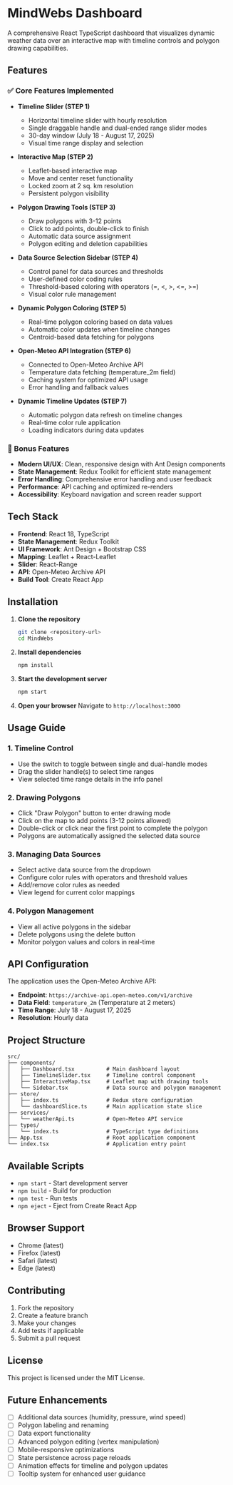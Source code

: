 # MindWebs Dashboard

A comprehensive React TypeScript dashboard that visualizes dynamic weather data over an interactive map with timeline controls and polygon drawing capabilities.

## Features

### ✅ Core Features Implemented

- **Timeline Slider (STEP 1)**
  - Horizontal timeline slider with hourly resolution
  - Single draggable handle and dual-ended range slider modes
  - 30-day window (July 18 - August 17, 2025)
  - Visual time range display and selection

- **Interactive Map (STEP 2)**
  - Leaflet-based interactive map
  - Move and center reset functionality
  - Locked zoom at 2 sq. km resolution
  - Persistent polygon visibility

- **Polygon Drawing Tools (STEP 3)**
  - Draw polygons with 3-12 points
  - Click to add points, double-click to finish
  - Automatic data source assignment
  - Polygon editing and deletion capabilities

- **Data Source Selection Sidebar (STEP 4)**
  - Control panel for data sources and thresholds
  - User-defined color coding rules
  - Threshold-based coloring with operators (=, <, >, <=, >=)
  - Visual color rule management

- **Dynamic Polygon Coloring (STEP 5)**
  - Real-time polygon coloring based on data values
  - Automatic color updates when timeline changes
  - Centroid-based data fetching for polygons

- **Open-Meteo API Integration (STEP 6)**
  - Connected to Open-Meteo Archive API
  - Temperature data fetching (temperature_2m field)
  - Caching system for optimized API usage
  - Error handling and fallback values

- **Dynamic Timeline Updates (STEP 7)**
  - Automatic polygon data refresh on timeline changes
  - Real-time color rule application
  - Loading indicators during data updates

### 🎯 Bonus Features

- **Modern UI/UX**: Clean, responsive design with Ant Design components
- **State Management**: Redux Toolkit for efficient state management
- **Error Handling**: Comprehensive error handling and user feedback
- **Performance**: API caching and optimized re-renders
- **Accessibility**: Keyboard navigation and screen reader support

## Tech Stack

- **Frontend**: React 18, TypeScript
- **State Management**: Redux Toolkit
- **UI Framework**: Ant Design + Bootstrap CSS
- **Mapping**: Leaflet + React-Leaflet
- **Slider**: React-Range
- **API**: Open-Meteo Archive API
- **Build Tool**: Create React App

## Installation

1. **Clone the repository**
   ```bash
   git clone <repository-url>
   cd MindWebs
   ```

2. **Install dependencies**
   ```bash
   npm install
   ```

3. **Start the development server**
   ```bash
   npm start
   ```

4. **Open your browser**
   Navigate to `http://localhost:3000`

## Usage Guide

### 1. Timeline Control
- Use the switch to toggle between single and dual-handle modes
- Drag the slider handle(s) to select time ranges
- View selected time range details in the info panel

### 2. Drawing Polygons
- Click "Draw Polygon" button to enter drawing mode
- Click on the map to add points (3-12 points allowed)
- Double-click or click near the first point to complete the polygon
- Polygons are automatically assigned the selected data source

### 3. Managing Data Sources
- Select active data source from the dropdown
- Configure color rules with operators and threshold values
- Add/remove color rules as needed
- View legend for current color mappings

### 4. Polygon Management
- View all active polygons in the sidebar
- Delete polygons using the delete button
- Monitor polygon values and colors in real-time

## API Configuration

The application uses the Open-Meteo Archive API:
- **Endpoint**: `https://archive-api.open-meteo.com/v1/archive`
- **Data Field**: `temperature_2m` (Temperature at 2 meters)
- **Time Range**: July 18 - August 17, 2025
- **Resolution**: Hourly data

## Project Structure

```
src/
├── components/
│   ├── Dashboard.tsx          # Main dashboard layout
│   ├── TimelineSlider.tsx     # Timeline control component
│   ├── InteractiveMap.tsx     # Leaflet map with drawing tools
│   └── Sidebar.tsx            # Data source and polygon management
├── store/
│   ├── index.ts               # Redux store configuration
│   └── dashboardSlice.ts      # Main application state slice
├── services/
│   └── weatherApi.ts          # Open-Meteo API service
├── types/
│   └── index.ts               # TypeScript type definitions
├── App.tsx                    # Root application component
└── index.tsx                  # Application entry point
```

## Available Scripts

- `npm start` - Start development server
- `npm build` - Build for production
- `npm test` - Run tests
- `npm eject` - Eject from Create React App

## Browser Support

- Chrome (latest)
- Firefox (latest)
- Safari (latest)
- Edge (latest)

## Contributing

1. Fork the repository
2. Create a feature branch
3. Make your changes
4. Add tests if applicable
5. Submit a pull request

## License

This project is licensed under the MIT License.

## Future Enhancements

- [ ] Additional data sources (humidity, pressure, wind speed)
- [ ] Polygon labeling and renaming
- [ ] Data export functionality
- [ ] Advanced polygon editing (vertex manipulation)
- [ ] Mobile-responsive optimizations
- [ ] State persistence across page reloads
- [ ] Animation effects for timeline and polygon updates
- [ ] Tooltip system for enhanced user guidance

